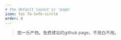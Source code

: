 ```yaml
---
# the default layout is 'page'
icon: fas fa-info-circle
order: 4
---
```


> 图一乐产物。免费建站的github page，不用白不用。
